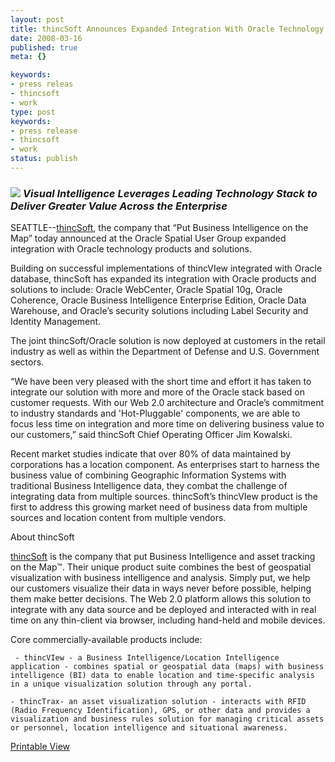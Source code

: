 ```yaml
---
layout: post
title: thincSoft Announces Expanded Integration With Oracle Technology and Applications
date: 2008-03-16
published: true
meta: {}

keywords:
- press releas
- thincsoft
- work
type: post
keywords:
- press release
- thincsoft
- work
status: publish
---
```

### <i>![](http://media.eick.us/2011/05/2100790462_78f9d70aea_m.jpg) Visual Intelligence Leverages Leading Technology Stack to Deliver Greater Value Across the Enterprise</i>



SEATTLE--[thincSoft](http://www.thincsoft.com/), the company that “Put Business Intelligence on the Map” today announced at the Oracle Spatial User Group expanded integration with Oracle technology products and solutions.



Building on successful implementations of thincVIew integrated with Oracle database, thincSoft has expanded its integration with Oracle products and solutions to include: Oracle WebCenter, Oracle Spatial 10g, Oracle Coherence, Oracle Business Intelligence Enterprise Edition, Oracle Data Warehouse, and Oracle’s security solutions including Label Security and Identity Management.



The joint thincSoft/Oracle solution is now deployed at customers in the retail industry as well as within the Department of Defense and U.S. Government sectors.



“We have been very pleased with the short time and effort it has taken to integrate our solution with more and more of the Oracle stack based on customer requests. With our Web 2.0 architecture and Oracle’s commitment to industry standards and 'Hot-Pluggable' components, we are able to focus less time on integration and more time on delivering business value to our customers,” said thincSoft Chief Operating Officer Jim Kowalski.



Recent market studies indicate that over 80% of data maintained by corporations has a location component. As enterprises start to harness the business value of combining Geographic Information Systems with traditional Business Intelligence data, they combat the challenge of integrating data from multiple sources. thincSoft’s thincVIew product is the first to address this growing market need of business data from multiple sources and location content from multiple vendors.



About thincSoft



[thincSoft](http://www.thincsoft.com) is the company that put Business Intelligence and asset tracking on the Map™. Their unique product suite combines the best of geospatial visualization with business intelligence and analysis. Simply put, we help our customers visualize their data in ways never before possible, helping them make better decisions. The Web 2.0 platform allows this solution to integrate with any data source and be deployed and interacted with in real time on any thin-client via browser, including hand-held and mobile devices.



Core commercially-available products include:

     - thincVIew - a Business Intelligence/Location Intelligence application - combines spatial or geospatial data (maps) with business intelligence (BI) data to enable location and time-specific analysis in a unique visualization solution through any portal.

    - thincTrax- an asset visualization solution - interacts with RFID (Radio Frequency Identification), GPS, or other data and provides a visualization and business rules solution for managing critical assets or personnel, location intelligence and situational awareness.

   <div class="wlWriterSmartContent" style="padding-right: 0px;padding-left: 0px;padding-bottom: 0px;margin: 0px;padding-top: 0px">

 [Printable View](http://www.andyeick.com/_blogMedia/thincSoftAnnouncesExpandedIntegrationWit_713F/Oraclesolutionexpansion.pdf)

</div>
